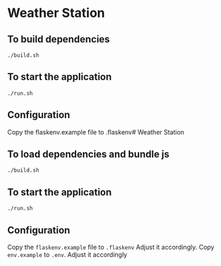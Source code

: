 # Weather Station

## To build dependencies
```
./build.sh
```

## To start the application
```
./run.sh
```

## Configuration
Copy the flaskenv.example file to .flaskenv# Weather Station

## To load dependencies and bundle js
```
./build.sh
```

## To start the application
```
./run.sh
```

## Configuration
Copy the `flaskenv.example` file to `.flaskenv` Adjust it accordingly.
Copy `env.example` to `.env`. Adjust it accordingly
